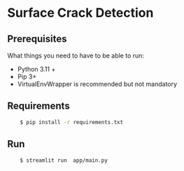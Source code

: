 # Surface Crack Detection


## Prerequisites

What things you need to have to be able to run:

  * Python 3.11 +
  * Pip 3+
  * VirtualEnvWrapper is recommended but not mandatory


## Requirements 

```bash
    $ pip install -r requirements.txt
```

## Run

```bash
    $ streamlit run  app/main.py
```